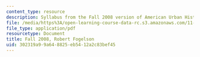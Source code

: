 ```yaml
---
content_type: resource
description: Syllabus from the Fall 2008 version of American Urban History II.
file: /media/https%3A/open-learning-course-data-rc.s3.amazonaws.com/11-014j-american-urban-history-ii-fall-2011/302319a99a648825eb5412a2c83bef45_MIT11_014JF11_syllf08.pdf
file_type: application/pdf
resourcetype: Document
title: Fall 2008, Robert Fogelson
uid: 302319a9-9a64-8825-eb54-12a2c83bef45
---
```

